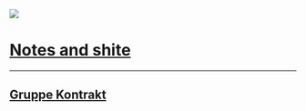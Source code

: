 ![](https://commitcounter.kpphs.com/im)
# [Notes and shite](https://github.com/ESD211/project_notes/blob/main/README.md)

---

## [Gruppe Kontrakt](https://github.com/ESD211/project_notes/blob/main/Gruppe-kontrakt.md)
